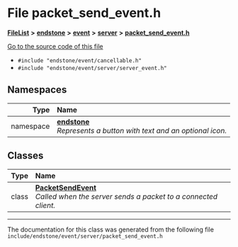 

# File packet\_send\_event.h



[**FileList**](files.md) **>** [**endstone**](dir_6cf277b678674f97c7a2b6b3b2447b33.md) **>** [**event**](dir_f1d783c0ad83ee143d16e768ebca51c8.md) **>** [**server**](dir_77022909323d5ad872c4820a738a5429.md) **>** [**packet\_send\_event.h**](packet__send__event_8h.md)

[Go to the source code of this file](packet__send__event_8h_source.md)



* `#include "endstone/event/cancellable.h"`
* `#include "endstone/event/server/server_event.h"`













## Namespaces

| Type | Name |
| ---: | :--- |
| namespace | [**endstone**](namespaceendstone.md) <br>_Represents a button with text and an optional icon._  |


## Classes

| Type | Name |
| ---: | :--- |
| class | [**PacketSendEvent**](classendstone_1_1PacketSendEvent.md) <br>_Called when the server sends a packet to a connected client._  |



















































------------------------------
The documentation for this class was generated from the following file `include/endstone/event/server/packet_send_event.h`

